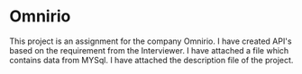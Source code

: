 # Omnirio
This project is an assignment for the company Omnirio. 
I have created API's based on the requirement from the Interviewer.
I have attached a file which contains data from MYSql.
I have attached the description file of the project.
